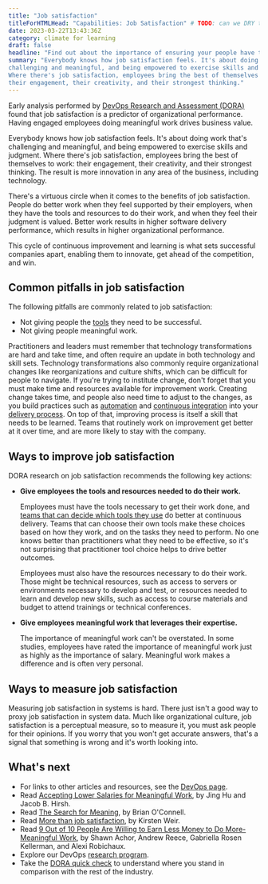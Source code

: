 ```yaml
---
title: "Job satisfaction"
titleForHTMLHead: "Capabilities: Job Satisfaction" # TODO: can we DRY this out?
date: 2023-03-22T13:43:36Z
category: climate for learning
draft: false
headline: "Find out about the importance of ensuring your people have the tools and resources to do their job, and of making good use of their skills and abilities."
summary: "Everybody knows how job satisfaction feels. It's about doing work that's
challenging and meaningful, and being empowered to exercise skills and judgment.
Where there's job satisfaction, employees bring the best of themselves to work:
their engagement, their creativity, and their strongest thinking."
---
```


Early analysis performed by
[DevOps Research and Assessment (DORA)](https://dora.dev)
found that job satisfaction is a predictor of organizational
performance. Having engaged employees doing meaningful work drives business
value.

Everybody knows how job satisfaction feels. It's about doing work that's
challenging and meaningful, and being empowered to exercise skills and judgment.
Where there's job satisfaction, employees bring the best of themselves to work:
their engagement, their creativity, and their strongest thinking. The result is
more innovation in any area of the business, including technology.

There's a virtuous circle when it comes to the benefits of job
satisfaction. People do better work when they feel supported by their employers,
when they have the tools and resources to do their work, and when they feel
their judgment is valued. Better work results in higher software delivery
performance, which results in higher organizational performance.

This cycle of continuous improvement and learning is what sets successful
companies apart, enabling them to innovate, get ahead of the competition, and
win.

## Common pitfalls in job satisfaction

The following pitfalls are commonly related to job satisfaction:

- Not giving people the [tools](/capabilities/teams-empowered-to-choose-tools) they need to be successful.
- Not giving people meaningful work.

Practitioners and leaders must remember that technology transformations are
hard and take time, and often require an update in both technology and skill
sets. Technology transformations also commonly require organizational changes
like reorganizations and culture shifts, which can be difficult for people to
navigate. If you're trying to institute change, don't forget that you must make
time and resources available for improvement work. Creating change takes time,
and people also need time to adjust to the changes, as you build practices such
as
[automation](/capabilities/test-automation)
and
[continuous integration](/capabilities/continuous-integration)
into your
[delivery process](/capabilities/deployment-automation).
On top of that, improving process is itself a skill that needs to be learned.
Teams that routinely work on improvement get better at it over time, and are
more likely to stay with the company.

## Ways to improve job satisfaction

DORA research on job satisfaction recommends the following key actions:

-   **Give employees the tools and resources needed to do their work.**

    Employees must have the tools necessary to get their work done, and
    [teams that can decide which tools they use](/capabilities/teams-empowered-to-choose-tools)
    do better at continuous delivery. Teams that can choose their own tools
    make these choices based on how they work, and on the tasks they need to
    perform. No one knows better than practitioners what they need to be
    effective, so it's not surprising that practitioner tool choice helps to
    drive better outcomes.

    Employees must also have the resources necessary to do their work. Those
    might be technical resources, such as access to servers or environments
    necessary to develop and test, or resources needed to learn and develop new
    skills, such as access to course materials and budget to attend trainings
    or technical conferences.

-   **Give employees meaningful work that leverages their expertise.**

    The importance of meaningful work can't be overstated. In some
    studies, employees have rated the importance of meaningful work
    just as highly as the importance of salary. Meaningful work makes a
    difference and is often very personal.

## Ways to measure job satisfaction

Measuring job satisfaction in systems is hard. There just isn't a good way to
proxy job satisfaction in system data. Much like organizational culture, job
satisfaction is a perceptual measure, so to measure it, you must ask people for
their opinions. If you worry that you won't get accurate answers, that's a
signal that something is wrong and it's worth looking into.

## What's next

-   For links to other articles and resources, see the
    [DevOps page](https://cloud.google.com/devops).
-   Read [Accepting Lower Salaries for Meaningful Work](https://www.frontiersin.org/articles/10.3389/fpsyg.2017.01649/full), by
    Jing Hu and Jacob B. Hirsh.
-   Read [The Search for Meaning](https://www.shrm.org/hr-today/news/all-things-work/pages/the-search-for-meaning.aspx), by
    Brian O'Connell.
-   Read [More than job satisfaction](https://www.apa.org/monitor/2013/12/job-satisfaction), by
    Kirsten Weir.
-   Read [9 Out of 10 People Are Willing to Earn Less Money to Do More-Meaningful Work](https://hbr.org/2018/11/9-out-of-10-people-are-willing-to-earn-less-money-to-do-more-meaningful-work), by
    Shawn Achor, Andrew Reece, Gabriella Rosen Kellerman, and Alexi Robichaux.
-   Explore our DevOps
    [research program](/).
-   Take the
    [DORA quick check](/quickcheck/)
    to understand where you stand in comparison with the rest of the industry.